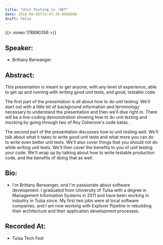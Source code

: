 ```yaml
---
title: "Unit Testing in .NET"
date: 2016-08-05T14:47:30.0000000
draft: false
---
```


{{< vimeo 178890356 >}}

## Speaker:

 - Brittany Berwanger

## Abstract:

<p>This presentation is meant to get anyone, with any level of experience, able to get up and running with writing good unit tests, and good, testable code.</p>
<p>The first part of the presentation is all about how to do unit testing. We'll start out with a little bit of background information and terminology necessary to understand the presentation and then we'll dive right in. There will be a live-coding demonstration showing how to do unit testing and mocking by going through two of Roy Osherove's code katas.</p>
<p>The second part of the presentation discusses how to unit testing well. We'll talk about what it takes to write good unit tests and what more you can do to write even better unit tests. We'll also cover things that you should not do while writing unit tests. We'll then cover the benefits to you of unit testing your code. We'll wrap up by talking about how to write testable production code, and the benefits of doing that as well.</p>

## Bio:

 - <p>I'm Brittany Berwanger, and I'm passionate about software development. I graduated from University of Tulsa with a degree in Management Information Systems in 2011 and have been working in industry in Tulsa since. My first two jobs were at local software companies, and I am now working with Explorer Pipeline in rebuilding their architecture and their application development processes.</p>

## Recorded At:

 - Tulsa Tech Fest

